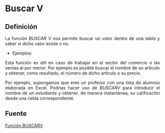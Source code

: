 Buscar V
========
## Definición

<p align="justify">
La función <i>BUSCAR V</i> nos permite buscar un <i>valor</i> dentro de una <i>tabla</i> y saber si dicho valor existe o no.
</p>

* Ejemplos:

<p align="justify">
Esta función es útil en caso de trabajar en el sector del comercio o las ventas al por menor. Por ejemplo es posible buscar el nombre de un artículo y obtener, como resultado, el número de dicho artículo o su precio.
</p>

<p align="justify">
Por ejemplo, supongamos que eres un profesor con una lista de alumnos elaborada en Excel. Podrías hacer uso de <i>BUSCARV</i> para introducir el nombre de un estudiante y obtener, de manera instantánea, su calificación desde una celda correspondiente.
</p>

## Fuente

<p>
<a href="https://support.office.com/es-es/article/Funci%C3%B3n-BUSCARV-0bbc8083-26fe-4963-8ab8-93a18ad188a1">Función BUSCARV</a>
</p>